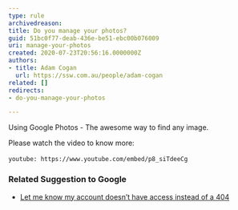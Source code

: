 ```yaml
---
type: rule
archivedreason: 
title: Do you manage your photos?
guid: 51bc0f77-deab-436e-be51-ebc00b076009
uri: manage-your-photos
created: 2020-07-23T20:56:16.0000000Z
authors:
- title: Adam Cogan
  url: https://ssw.com.au/people/adam-cogan
related: []
redirects:
- do-you-manage-your-photos

---
```


Using Google Photos - The awesome way to find any image.

<!--endintro-->

Please watch the video to know more:


`youtube: https://www.youtube.com/embed/p8_siTdeeCg`
 



### Related Suggestion to Google




* [Let me know my account doesn’t have access instead of a 404](https&#58;//bettersoftwaresuggestions.com/google/google-photos/let-me-know-my-account-doesnt-have-access-instead-of-a-404/)

